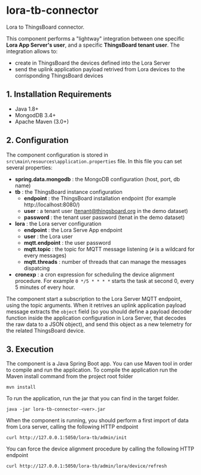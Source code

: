 # lora-tb-connector
Lora to ThingsBoard connector.

This component performs a "lightway" integration between one specific **Lora App Server's user**, and a specific **ThingsBoard tenant user**.
The integration allows to:
* create in ThingsBoard the devices defined into the Lora Server
* send the uplink application payload retrived from Lora devices to the corrisponding ThingsBoard devices

## 1. Installation Requirements
* Java 1.8+
* MongodDB 3.4+
* Apache Maven (3.0+)

## 2. Configuration
The component configuration is stored in `src\main\resources\application.properties` file.
In this file you can set several properties:
* **spring.data.mongodb** : the MongoDB configuration (host, port, db name)
* **tb** : the ThingsBoard instance configuration
  * **endpoint** : the ThingsBoard installation endpoint (for example http://localhost:8080/)
  * **user** : a tenant user (tenant@thingsboard.org in the demo dataset)
  * **password** : the tenant user password (tenat in the demo dataset)
* **lora** : the Lora server configuration
  * **endpoint** : the Lora Serve App endpoint 
  * **user** : the Lora user
  * **mqtt.endpoint** : the user password
  * **mqtt.topic** : the topic for MQTT message listening (`#` is a wildcard for every messages) 
  * **mqtt.threads** : number of threads that can manage the messages dispatcing
* **cronexp** : a cron expression for scheduling the device alignment procedure. For example `0 */5 * * * *` starts the task at second 0, every 5 minutes of every hour.

The component start a subscription to the Lora Server MQTT endpoint, using the topic arguments. When it retrives an uplink application payload message extracts the `object` field (so you should define a payload decoder function inside the application configuration in Lora Server, that decodes the raw data to a JSON object), and send this object as a new telemetry for the related ThingsBoard device.

## 3. Execution
The component is a Java Spring Boot app. You can use Maven tool in order to compile and run the application.
To compile the application run the Maven install command from the project root folder

`mvn install`

To run the application, run the jar that you can find in the target folder.

`java -jar lora-tb-connector-<ver>.jar`

When the component is running, you should perform a first import of data from Lora server, calling the following HTTP endpoint

`curl http://127.0.0.1:5050/lora-tb/admin/init`

You can force the device alignment procedure by calling the following HTTP endpoint

`curl http://127.0.0.1:5050/lora-tb/admin/lora/device/refresh`
